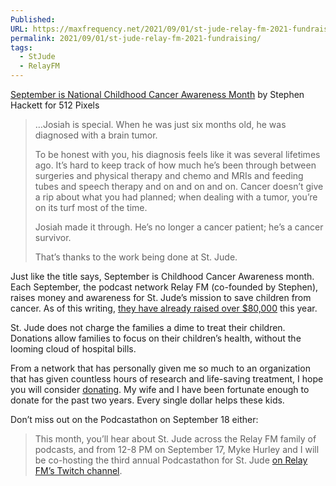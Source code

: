 ```yaml
---
Published: 
URL: https://maxfrequency.net/2021/09/01/st-jude-relay-fm-2021-fundraising/
permalink: 2021/09/01/st-jude-relay-fm-2021-fundraising/
tags:
  - StJude
  - RelayFM
---
```

[September is National Childhood Cancer Awareness Month](https://512pixels.net/2021/09/st-jude-sept-21/) by Stephen Hackett for 512 Pixels

> …Josiah is special. When he was just six months old, he was diagnosed with a brain tumor.
> 
> To be honest with you, his diagnosis feels like it was several lifetimes ago. It’s hard to keep track of how much he’s been through between surgeries and physical therapy and chemo and MRIs and feeding tubes and speech therapy and on and on and on. Cancer doesn’t give a rip about what you had planned; when dealing with a tumor, you’re on its turf most of the time.
> 
> Josiah made it through. He’s no longer a cancer patient; he’s a cancer survivor.
> 
> That’s thanks to the work being done at St. Jude.

Just like the title says, September is Childhood Cancer Awareness month. Each September, the podcast network Relay FM (co-founded by Stephen), raises money and awareness for St. Jude’s mission to save children from cancer. As of this writing, [they have already raised over $80,000](https://tiltify.com/@relay-fm/relay-st-jude-21) this year.

St. Jude does not charge the families a dime to treat their children. Donations allow families to focus on their children’s health, without the looming cloud of hospital bills.

From a network that has personally given me so much to an organization that has given countless hours of research and life-saving treatment, I hope you will consider [donating](https://tiltify.com/@relay-fm/relay-st-jude-21). My wife and I have been fortunate enough to donate for the past two years. Every single dollar helps these kids.

Don’t miss out on the Podcastathon on September 18 either:

> This month, you’ll hear about St. Jude across the Relay FM family of podcasts, and from 12-8 PM on September 17, Myke Hurley and I will be co-hosting the third annual Podcastathon for St. Jude [on Relay FM’s Twitch channel](https://www.twitch.tv/relayfm).